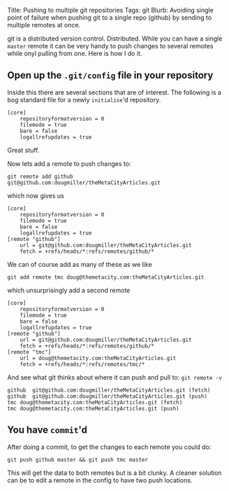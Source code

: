 Title: Pushing to multiple git repositories
Tags: git
Blurb: Avoiding single point of failure when pushing git to a single repo (github) by sending to multiple remotes at once.

git is a distributed version control. Distributed. While you can have a single `master` remote it can be very handy to push changes to several remotes while onyl pulling from one. Here is how I do it.

## Open up the `.git/config` file in your repository

Inside this there are several sections that are of interest. The following is a bog standard file for a newly `initialise`'d repository.

```config
[core]
	repositoryformatversion = 0
	filemode = true
	bare = false
	logallrefupdates = true
```

Great stuff.

Now lets add a remote to push changes to:

`git remote add github git@github.com:dougmiller/theMetaCityArticles.git`

which now gives us

```config
[core]
	repositoryformatversion = 0
	filemode = true
	bare = false
	logallrefupdates = true
[remote "github"]
	url = git@github.com:dougmiller/theMetaCityArticles.git
	fetch = +refs/heads/*:refs/remotes/github/*
```

We can of course add as many of these as we like

`git add remote tmc doug@themetacity.com:theMetaCityArticles.git`

which unsurprisingly add a second remote

```config
[core]
	repositoryformatversion = 0
	filemode = true
	bare = false
	logallrefupdates = true
[remote "github"]
	url = git@github.com:dougmiller/theMetaCityArticles.git
	fetch = +refs/heads/*:refs/remotes/github/*
[remote "tmc"]
	url = doug@themetacity.com:theMetaCityArticles.git
	fetch = +refs/heads/*:refs/remotes/tmc/*
```

And see what git thinks about where it can push and pull to: `git remote -v`

```
github	git@github.com:dougmiller/theMetaCityArticles.git (fetch)
github	git@github.com:dougmiller/theMetaCityArticles.git (push)
tmc	doug@themetacity.com:theMetaCityArticles.git (fetch)
tmc	doug@themetacity.com:theMetaCityArticles.git (push)
```

## You have `commit`'d
After doing a commit, to get the changes to each remote you could do:

`git push github master && git push tmc master`

This will get the data to both remotes but is a bit clunky. A cleaner solution can be to edit a remote in the config to have two push locations.